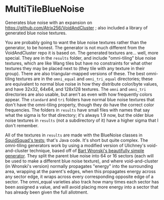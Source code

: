 # MultiTileBlueNoise
Generates blue noise with an expansion on https://github.com/Atrix256/VoidAndCluster ; also included a library of generated blue noise textures.

You are probably going to want the blue noise textures rather than the generator, to be honest. The generator is
not much different from the VoidAndCluster repo it is based on. The generated textures are... well, more special.
They are in the `results` folder, and include "omni-tiling" blue noise textures, which are like Wang tiles but
have no constraints for what other textures they may be placed next to (they tile with any texture in their
group). There are also triangular-mapped versions of these. The best omni-tiling textures are in the `omni_equal`
and `omni_tri_equal` directories; these are equivalent to normal blue noise in how they distribute color/byte
values, and have 32x32, 64x64, and 128x128 textures. The `omni` and `omni_tri` directories are also usable, but
aren't as even with how frequently colors appear. The `standard` and `tri` folders have normal blue noise
textures that don't have the omni-tiling property, though they do have the correct color frequencies. The folders
in `results` have small files with names that say what the sigma is for that directory; it's always 1.9 now, but
the older blue noise textures in `results` (not a subdirectory of it) have a higher sigma that I don't remember.

All of the textures in `results` are made with the BlueNoise classes in
[SquidSquad's tests](https://github.com/yellowstonegames/SquidSquad/tree/main/squidworld/src/test/java/com/github/yellowstonegames/world);
that's Java code. It's short but quite complex. The omni-tiling generators work by using a modified version of Ulichney's
void-and-cluster technique, based off of
[Bart Wronski's beautifully simple generator](https://bartwronski.com/2021/04/21/superfast-void-and-cluster-blue-noise-in-python-numpy-jax/).
They split the parent blue noise into 64 or 16 sectors (each will be used to make a different blue noise texture), and where void-and-cluster
(in Wronski's version) normally propagates "energy" into the surrounding area, wrapping at the parent's edges, when this propagates energy
across any sector edge, it wraps across every corresponding opposite edge of a sector. The omni_equal varieties also track how many times
each sector has been assigned a value, and will avoid placing more energy into a sector that has already been given the full allotment.
